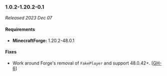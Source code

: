 ### 1.0.2-1.20.2-0.1

_Released 2023 Dec 07_

#### Requirements
- **MinecraftForge:** 1.20.2-48.0.1

#### Fixes

- Work around Forge's removal of `FakePlayer` and support 48.0.42+. [[GH-6](https://github.com/TheMrMilchmann/TheFenceUnleashed/issues/6)]